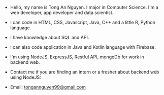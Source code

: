 - Hello, my name is Tong An Nguyen.
I major in Computer Science.
I'm a web developer, app developer and data scientist.
- I can code in HTML, CSS, Javascript, Java, C++ and a little R, Python language.
- I have knowledge about SQL and API.
- I can also code application in Java and Kotlin language with Firebase.
- I'm using NodeJS, ExpressJS, Restful API, mongoDb for work in backend web.

- Contact me if you are finding an intern or a fresher about backend web using NodeJS:
- Email: tongannguyen99@gmail.com
